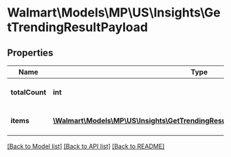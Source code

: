 # Walmart\Models\MP\US\Insights\GetTrendingResultPayload

## Properties

Name | Type | Description | Notes
------------ | ------------- | ------------- | -------------
**totalCount** | **int** | Total count of qualified items | [optional]
**items** | [**\Walmart\Models\MP\US\Insights\GetTrendingResult200ResponsePayloadItemsInner[]**](GetTrendingResult200ResponsePayloadItemsInner.md) | List of Qualified Items | [optional]


[[Back to Model list]](./) [[Back to API list]](../../../../../README.md#supported-apis) [[Back to README]](../../../../../README.md)
